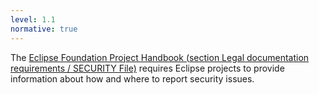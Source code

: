```yaml
---
level: 1.1
normative: true
---
```


The [Eclipse Foundation Project Handbook (section Legal documentation requirements / SECURITY File)](https://www.eclipse.org/projects/handbook/#legaldoc-security) requires Eclipse projects to provide information about how and where to report security issues.
